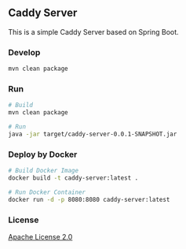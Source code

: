 ## Caddy Server

This is a simple Caddy Server based on Spring Boot.

### Develop

```bash
mvn clean package
```

### Run

```bash
# Build
mvn clean package

# Run
java -jar target/caddy-server-0.0.1-SNAPSHOT.jar
```

### Deploy by Docker

```bash
# Build Docker Image
docker build -t caddy-server:latest .

# Run Docker Container
docker run -d -p 8080:8080 caddy-server:latest
```

### License

[Apache License 2.0](./LICENSE)